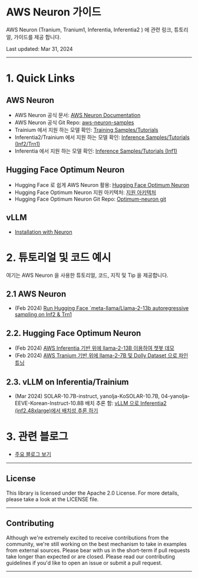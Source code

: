 # AWS Neuron 가이드

AWS Neuron (Tranium, Tranium1, Inferentia, Inferentia2 ) 에 관련 링크, 튜토리얼, 가이드를 제공 합니다.

Last updated: Mar 31, 2024

---


# 1. Quick Links
## AWS Neuron
- AWS Neuron 공식 문서: [AWS Neuron Documentation](https://awsdocs-neuron.readthedocs-hosted.com/en/latest/)
- AWS Neuron 공식 Git Repo: [aws-neuron-samples](https://github.com/aws-neuron/aws-neuron-samples)
- Trainium 에서 지원 하는 모델 확인: [Training Samples/Tutorials](https://awsdocs-neuron.readthedocs-hosted.com/en/latest/general/models/training-trn1-samples.html#model-samples-training-trn1)
- Inferentia2/Trainium 에서 지원 하는 모델 확인: [Inference Samples/Tutorials (Inf2/Trn1)
](https://awsdocs-neuron.readthedocs-hosted.com/en/latest/general/models/inference-inf2-trn1-samples.html#model-samples-inference-inf2-trn1)
- Inferentia 에서 지원 하는 모델 확인: [Inference Samples/Tutorials (Inf1)
](https://awsdocs-neuron.readthedocs-hosted.com/en/latest/general/models/inference-inf1-samples.html#model-samples-inference-inf1)

## Hugging Face Optimum Neuron
- Hugging Face 로 쉽게 AWS Neuron 활용: [Hugging Face Optimum Neuron](https://huggingface.co/docs/optimum-neuron/index)
-  Hugging Face Optimum Neuron 지원 아키텍처:  [지원 아키텍처](https://huggingface.co/docs/optimum-neuron/package_reference/supported_models)
- Hugging Face Optimum Neuron Git Repo: [Optimum-neuron git](https://github.com/huggingface/optimum-neuron.git)

## vLLM
- [Installation with Neuron](https://docs.vllm.ai/en/latest/getting_started/neuron-installation.html)
        
<p>

# 2. 튜토리얼 및 코드 예시
여기는 AWS Neuron 을 사용한  튜토리얼, 코드, 지직 및 Tip 을 제공합니다.

## 2.1 AWS Neuron 
- (Feb 2024) [Run Hugging Face `meta-llama/Llama-2-13b autoregressive sampling on Inf2 & Trn1](tutorial/inference-Llama-2-13b/README.md)

## 2.2. Hugging Face Optimum Neuron
- (Feb 2024) [AWS Inferentia 기반 위에 llama-2-13B 이용하여 챗봇 데모](hf-optimum/01-Chatbot-Llama-2-13B-Inf2/README.md)
- (Feb 2024) [AWS Tranium 기반 위에 llama-2-7B 및 Dolly Dataset 으로 파인 튜닝](hf-optimum/02-Fine-tune-Llama-7B-Trn1/README.md)

## 2.3. vLLM on Inferentia/Trainium 
- (Mar 2024) SOLAR-10.7B-instruct, yanolja-KoSOLAR-10.7B, 04-yanolja-EEVE-Korean-Instruct-10.8B 배치 추론 함: [vLLM 으로 Inferentia2 (inf2.48xlarge)에서 배치성 추론 하기](vLLM/01-offline-inference_neuron/Readme.md)

# 3. 관련 블로그
- [주요 블로그 보기](blog/Readme.md)
---

## License
This library is licensed under the Apache 2.0 License. For more details, please take a look at the LICENSE file.

---

## Contributing
Although we're extremely excited to receive contributions from the community, we're still working on the best mechanism to take in examples from external sources. Please bear with us in the short-term if pull requests take longer than expected or are closed. Please read our contributing guidelines if you'd like to open an issue or submit a pull request.

---